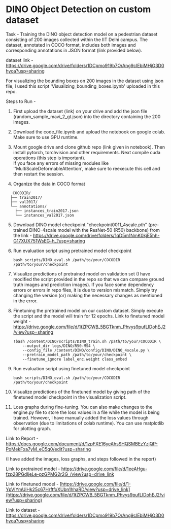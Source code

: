 
# DINO Object Detection on custom dataset
Task - Training the DINO object detection model on a pedestrian dataset consisting of 200 images collected within the IIT Delhi campus. The dataset, annotated in COCO format, includes both images and corresponding annotations in JSON format (link provided below).

dataset link - https://drive.google.com/drive/folders/1DCpmo919b7OrAng9clEbiMHjO3D0hyoa?usp=sharing

For visualizing the bounding boxes on 200 images in the dataset using json file, I used this script 'Visualizing_bounding_boxes.ipynb' uploaded in this repo.

Steps to Run - 

1) First upload the dataset (link) on your drive and add the json file (random_sample_mavi_2_gt.json) into the directory containing the 200 images.  

2) Download the code_file.ipynb and upload the notebook on google colab. Make sure to use GPU runtime. 

3) Mount google drive and clone github repo (link given in notebook). Then install pytorch, torchvision and other requirements. Next compile cuda operations (this step is important).        
  If you face any errors of missing modules like ''MultiScaleDeformableAttention', make sure to reexecute this cell and then restart the session.

4) Organize the data in COCO format
```
   COCODIR/
  ├── train2017/
  ├── val2017/
  └── annotations/
  	├── instances_train2017.json
  	└── instances_val2017.json
   ```
5) Download DINO model checkpoint "checkpoint0011_4scale.pth" (pre-trained DINO-4scale model with the ResNet-50 (R50) backbone) from the link - https://drive.google.com/drive/folders/1qD5m1NmK0kjE5hh-G17XUX751WsEG-h_?usp=sharing

6) Run evaluation script using pretrained model checkpoint
   ```
   bash scripts/DINO_eval.sh /path/to/your/COCODIR /path/to/your/checkpoint
   ```

7) Visualize predictions of pretrained model on validation set
   (I have modified the script provided in the repo so that we can compare ground truth images and prediction images).
    If you face some dependency errors or errors in repo files, it is due to version mismatch. Simply try changing the version (or) making the necessary changes as mentioned in the error. 

8) Finetuning the pretrained model on our custom dataset. Simply execute the script and the model will train for 12 epochs.
   Link to finetuned model weight - https://drive.google.com/file/d/1tZPCWB_5BGTknm_Phvys9pufLIDohEJ2/view?usp=sharing

   ```
   !bash /content/DINO/scripts/DINO_train.sh /path/to/your/COCODIR \
       --output_dir logs/DINO/R50-MS4 \
       --config_file /content/DINO/config/DINO/DINO_4scale.py \
       --pretrain_model_path /path/to/your/checkpoint \
       --finetune_ignore label_enc.weight class_embed
    ```

9) Run evaluation script using finetuned model checkpoint
   ```
   bash scripts/DINO_eval.sh /path/to/your/COCODIR /path/to/your/checkpoint
   ```

10) Visualize predictions of the finetuned model by giving path of the finetuned model checkpoint in the visualization script.

11) Loss graphs during fine-tuning.
    You can also make changes to the engine.py file to store the loss values in a file while the model is being trained. However, I have manually added the loss values through observation (due to limitations of colab runtime). You can use matplotlib for plotting graph.



Link to Report - https://docs.google.com/document/d/1zpFXE16yeAhsSHQSMBEzYzjQP-PoMekFxa7yM_eC5q0/edit?usp=sharing 

(I have added the images, loss graphs, and steps followed in the report) 

Link to pretrained model - https://drive.google.com/file/d/1eeAHgu-fzp28PGdIjeLe-pzGPMG2r2G_/view?usp=drive_link

Link to finetuned model - [https://drive.google.com/file/d/1-YpVIYmUiHk25c67HrftfxXUbn1hhaRD/view?usp=drive_link](https://drive.google.com/file/d/1tZPCWB_5BGTknm_Phvys9pufLIDohEJ2/view?usp=sharing)

Link to dataset - https://drive.google.com/drive/folders/1DCpmo919b7OrAng9clEbiMHjO3D0hyoa?usp=sharing



